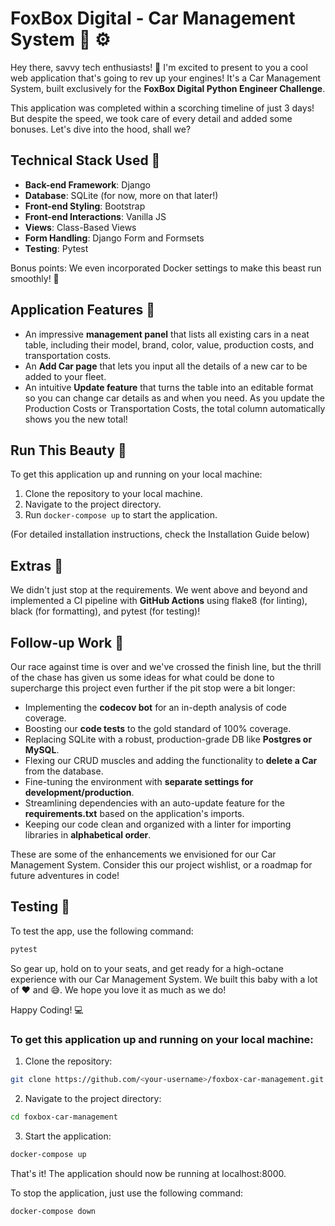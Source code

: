 # FoxBox Digital - Car Management System :car: :gear:

Hey there, savvy tech enthusiasts! 🚀 I'm excited to present to you a cool web application that's going to rev up your engines! It's a Car Management System, built exclusively for the **FoxBox Digital Python Engineer Challenge**.

This application was completed within a scorching timeline of just 3 days! But despite the speed, we took care of every detail and added some bonuses. Let's dive into the hood, shall we? 

## Technical Stack Used :wrench: 

- **Back-end Framework**: Django 
- **Database**: SQLite (for now, more on that later!) 
- **Front-end Styling**: Bootstrap 
- **Front-end Interactions**: Vanilla JS
- **Views**: Class-Based Views
- **Form Handling**: Django Form and Formsets 
- **Testing**: Pytest 

Bonus points: We even incorporated Docker settings to make this beast run smoothly! :whale:

## Application Features :blue_car: 

- An impressive **management panel** that lists all existing cars in a neat table, including their model, brand, color, value, production costs, and transportation costs.
- An **Add Car page** that lets you input all the details of a new car to be added to your fleet.
- An intuitive **Update feature** that turns the table into an editable format so you can change car details as and when you need. As you update the Production Costs or Transportation Costs, the total column automatically shows you the new total! 

## Run This Beauty :key: 

To get this application up and running on your local machine:

1. Clone the repository to your local machine.
2. Navigate to the project directory.
3. Run `docker-compose up` to start the application. 

(For detailed installation instructions, check the Installation Guide below)

## Extras :gift: 

We didn't just stop at the requirements. We went above and beyond and implemented a CI pipeline with **GitHub Actions** using flake8 (for linting), black (for formatting), and pytest (for testing)!

## Follow-up Work :construction_worker:

Our race against time is over and we've crossed the finish line, but the thrill of the chase has given us some ideas for what could be done to supercharge this project even further if the pit stop were a bit longer:

- Implementing the **codecov bot** for an in-depth analysis of code coverage.
- Boosting our **code tests** to the gold standard of 100% coverage.
- Replacing SQLite with a robust, production-grade DB like **Postgres or MySQL**.
- Flexing our CRUD muscles and adding the functionality to **delete a Car** from the database.
- Fine-tuning the environment with **separate settings for development/production**.
- Streamlining dependencies with an auto-update feature for the **requirements.txt** based on the application's imports.
- Keeping our code clean and organized with a linter for importing libraries in **alphabetical order**.

These are some of the enhancements we envisioned for our Car Management System. Consider this our project wishlist, or a roadmap for future adventures in code!

## Testing :test_tube:

To test the app, use the following command:

```bash
pytest
```

So gear up, hold on to your seats, and get ready for a high-octane experience with our Car Management System. We built this baby with a lot of :heart: and :sweat_smile:. We hope you love it as much as we do!

Happy Coding! :computer: 

### To get this application up and running on your local machine:

1. Clone the repository: 

```bash
git clone https://github.com/<your-username>/foxbox-car-management.git
```

2. Navigate to the project directory:

```bash
cd foxbox-car-management
```

3. Start the application:

```bash
docker-compose up
```

That's it! The application should now be running at localhost:8000.

To stop the application, just use the following command:

```bash
docker-compose down
```
